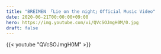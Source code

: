 ```yaml
---
title: "BREIMEN 「Lie on the night」Official Music Video"
date: 2020-06-21T00:00:00+09:00
hero: https://img.youtube.com/vi/QVcSOJmgH0M/0.jpg
draft: false
---
```


{{< youtube "QVcSOJmgH0M" >}}
